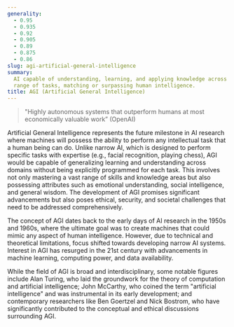 ```yaml
---
generality:
  - 0.95
  - 0.935
  - 0.92
  - 0.905
  - 0.89
  - 0.875
  - 0.86
slug: agi-artificial-general-intelligence
summary:
  AI capable of understanding, learning, and applying knowledge across a wide
  range of tasks, matching or surpassing human intelligence.
title: AGI (Artificial General Intelligence)
---
```


> "Highly autonomous systems that outperform humans at most economically valuable work” (OpenAI)

Artificial General Intelligence represents the future milestone in AI research where machines will possess the ability to perform any intellectual task that a human being can do. Unlike narrow AI, which is designed to perform specific tasks with expertise (e.g., facial recognition, playing chess), AGI would be capable of generalizing learning and understanding across domains without being explicitly programmed for each task. This involves not only mastering a vast range of skills and knowledge areas but also possessing attributes such as emotional understanding, social intelligence, and general wisdom. The development of AGI promises significant advancements but also poses ethical, security, and societal challenges that need to be addressed comprehensively.

The concept of AGI dates back to the early days of AI research in the 1950s and 1960s, where the ultimate goal was to create machines that could mimic any aspect of human intelligence. However, due to technical and theoretical limitations, focus shifted towards developing narrow AI systems. Interest in AGI has resurged in the 21st century with advancements in machine learning, computing power, and data availability.

While the field of AGI is broad and interdisciplinary, some notable figures include Alan Turing, who laid the groundwork for the theory of computation and artificial intelligence; John McCarthy, who coined the term "artificial intelligence" and was instrumental in its early development; and contemporary researchers like Ben Goertzel and Nick Bostrom, who have significantly contributed to the conceptual and ethical discussions surrounding AGI.
